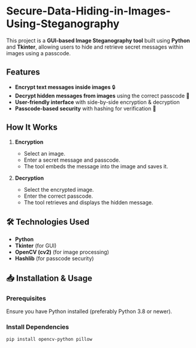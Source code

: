 # Secure-Data-Hiding-in-Images-Using-Steganography

This project is a **GUI-based Image Steganography tool** built using **Python** and **Tkinter**, allowing users to hide and retrieve secret messages within images using a passcode.

## Features

- **Encrypt text messages inside images** 🔒
- **Decrypt hidden messages from images** using the correct passcode 🔑
- **User-friendly interface** with side-by-side encryption & decryption
- **Passcode-based security** with hashing for verification 🔐

## How It Works

1. **Encryption**

   - Select an image.
   - Enter a secret message and passcode.
   - The tool embeds the message into the image and saves it.

2. **Decryption**

   - Select the encrypted image.
   - Enter the correct passcode.
   - The tool retrieves and displays the hidden message.

## 🛠 Technologies Used

- **Python**
- **Tkinter** (for GUI) 
- **OpenCV (cv2)** (for image processing) 
- **Hashlib** (for passcode security)

## 📥 Installation & Usage

### Prerequisites

Ensure you have Python installed (preferably Python 3.8 or newer).

### Install Dependencies

```sh
pip install opencv-python pillow
```
